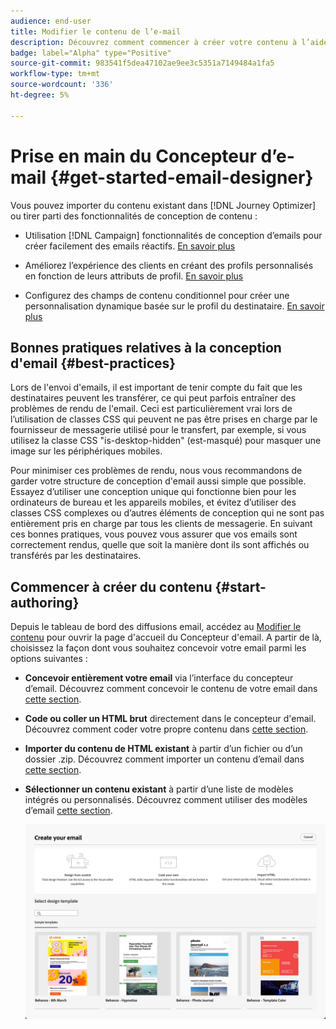 ```yaml
---
audience: end-user
title: Modifier le contenu de l’e-mail
description: Découvrez comment commencer à créer votre contenu à l’aide du Concepteur d’email dans l’interface utilisateur web de Campaign
badge: label="Alpha" type="Positive"
source-git-commit: 983541f5dea47102ae9ee3c5351a7149484a1fa5
workflow-type: tm+mt
source-wordcount: '336'
ht-degree: 5%

---
```


# Prise en main du Concepteur d’e-mail {#get-started-email-designer}

Vous pouvez importer du contenu existant dans [!DNL Journey Optimizer] ou tirer parti des fonctionnalités de conception de contenu :

* Utilisation [!DNL Campaign] fonctionnalités de conception d’emails pour créer facilement des emails réactifs. [En savoir plus](create-email-content.md)

* Améliorez l’expérience des clients en créant des profils personnalisés en fonction de leurs attributs de profil. [En savoir plus](../personalization/personalize.md)

* Configurez des champs de contenu conditionnel pour créer une personnalisation dynamique basée sur le profil du destinataire. [En savoir plus](../personalization/conditions.md)

## Bonnes pratiques relatives à la conception d&#39;email {#best-practices}

Lors de l&#39;envoi d&#39;emails, il est important de tenir compte du fait que les destinataires peuvent les transférer, ce qui peut parfois entraîner des problèmes de rendu de l&#39;email. Ceci est particulièrement vrai lors de l’utilisation de classes CSS qui peuvent ne pas être prises en charge par le fournisseur de messagerie utilisé pour le transfert, par exemple, si vous utilisez la classe CSS &quot;is-desktop-hidden&quot; (est-masqué) pour masquer une image sur les périphériques mobiles.

Pour minimiser ces problèmes de rendu, nous vous recommandons de garder votre structure de conception d&#39;email aussi simple que possible. Essayez d’utiliser une conception unique qui fonctionne bien pour les ordinateurs de bureau et les appareils mobiles, et évitez d’utiliser des classes CSS complexes ou d’autres éléments de conception qui ne sont pas entièrement pris en charge par tous les clients de messagerie. En suivant ces bonnes pratiques, vous pouvez vous assurer que vos emails sont correctement rendus, quelle que soit la manière dont ils sont affichés ou transférés par les destinataires.

## Commencer à créer du contenu {#start-authoring}

Depuis le tableau de bord des diffusions email, accédez au [Modifier le contenu](edit-content.md) pour ouvrir la page d&#39;accueil du Concepteur d&#39;email. A partir de là, choisissez la façon dont vous souhaitez concevoir votre email parmi les options suivantes :

* **Concevoir entièrement votre email** via l’interface du concepteur d’email. Découvrez comment concevoir le contenu de votre email dans [cette section](create-email-content.md).

* **Code ou coller un HTML brut** directement dans le concepteur d&#39;email. Découvrez comment coder votre propre contenu dans [cette section](code-content.md).

* **Importer du contenu de HTML existant** à partir d’un fichier ou d’un dossier .zip. Découvrez comment importer un contenu d’email dans [cette section](existing-content.md).

* **Sélectionner un contenu existant** à partir d’une liste de modèles intégrés ou personnalisés. Découvrez comment utiliser des modèles d’email [cette section](email-templates.md).

   ![](assets/email_designer_create_options.png)

